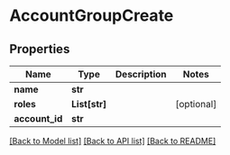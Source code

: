 # AccountGroupCreate

## Properties
Name | Type | Description | Notes
------------ | ------------- | ------------- | -------------
**name** | **str** |  | 
**roles** | **List[str]** |  | [optional] 
**account_id** | **str** |  | 

[[Back to Model list]](../README.md#documentation-for-models) [[Back to API list]](../README.md#documentation-for-api-endpoints) [[Back to README]](../README.md)


